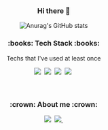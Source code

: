 <div align="center">

### Hi there 👋

![Anurag's GitHub stats](https://github-readme-stats.vercel.app/api?username=H0onnn&show_icons=true&theme=radical)

  <h3><b>:books: Tech Stack :books:</b></h3>
  <div>
    <p>Techs that I've used at least once</p>
    <img src="https://img.shields.io/badge/Python-3766AB?style=flat-square&logo=Python&logoColor=white"/></a>&nbsp
    <img src="https://img.shields.io/badge/HTML5-E34F26?style=flat-square&logo=HTML5&logoColor=white"/>&nbsp
    <img src="https://img.shields.io/badge/CSS3-1572B6?style=flat-square&logo=CSS3&logoColor=black"/>&nbsp
    <img src="https://img.shields.io/badge/JavaScript-F7DF1E?style=flat-square&logo=JavaScript&logoColor=black"/>&nbsp  
  </div>
  <br />
  <br />
  <h3>:crown: About me :crown:</h3>  
  <div>
    <a href="mailto:dukei201248@gmail.com" target="_blank"><img src="https://img.shields.io/badge/dukei201248@gmail.com-EA4335?style=flat-square&logo=Gmail&logoColor=white"/></a>&nbsp
  <a href="https://www.instagram.com/h0o_nii/" target="_blank"><img src="https://img.shields.io/badge/h0o_nii__-E4405F?style=flat-square&logo=instagram&logoColor=white"/>&nbsp
  </div>
</div>
<!--
**H0onnn/H0onnn** is a ✨ _special_ ✨ repository because its `README.md` (this file) appears on your GitHub profile.

Here are some ideas to get you started:

- 🔭 I’m currently working on ...
- 🌱 I’m currently learning ...
- 👯 I’m looking to collaborate on ...
- 🤔 I’m looking for help with ...
- 💬 Ask me about ...
- 📫 How to reach me: ...
- 😄 Pronouns: ...
- ⚡ Fun fact: ...
-->
